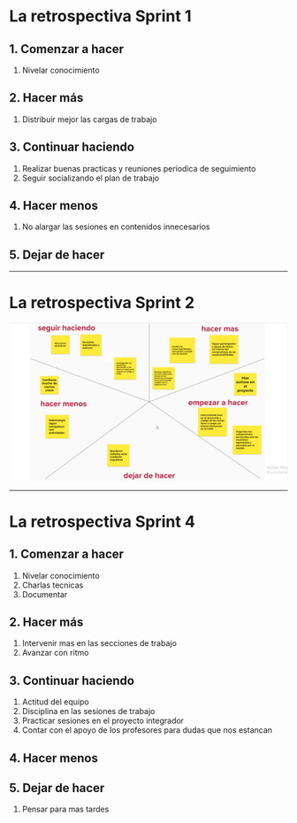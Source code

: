 # La retrospectiva Sprint 1

## 1. Comenzar a hacer

1. Nivelar conocimiento

## 2. Hacer más

1. Distribuir mejor las cargas de trabajo

## 3. Continuar haciendo

1. Realizar buenas practicas y reuniones periodica de seguimiento
2. Seguir socializando el plan de trabajo

## 4. Hacer menos

1. No alargar las sesiones en contenidos innecesarios

## 5. Dejar de hacer

--------------------------------------------------------------------------------------------------

# La retrospectiva Sprint 2

![Retrospectiva2](/wireframes/2022-07-11_Retrospectiva.png?raw=true "Retrospectiva2")


--------------------------------------------------------------------------------------------------

# La retrospectiva Sprint 4

## 1. Comenzar a hacer

1. Nivelar conocimiento
2. Charlas tecnicas
3. Documentar

## 2. Hacer más

1. Intervenir mas en las secciones de trabajo
2. Avanzar con ritmo

## 3. Continuar haciendo

1. Actitud del equipo
2. Disciplina en las sesiones de trabajo
3. Practicar sesiones en el proyecto integrador
4. Contar con el apoyo de los profesores para dudas que nos estancan

## 4. Hacer menos

## 5. Dejar de hacer

1. Pensar para mas tardes
